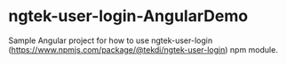 # ngtek-user-login-AngularDemo
Sample Angular project for how to use ngtek-user-login (https://www.npmjs.com/package/@tekdi/ngtek-user-login) npm module.
